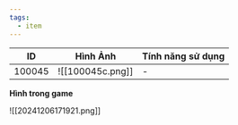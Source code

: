 ```yaml
---
tags:
  - item
---
```


| ID     | Hình Ảnh         | Tính năng sử dụng |
| ------ | ---------------- | ----------------- |
| 100045 | ![[100045c.png]] | -                 |
**Hình trong game**

![[20241206171921.png]]